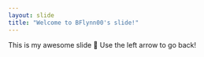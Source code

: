 ```yaml
---
layout: slide
title: "Welcome to BFlynn00's slide!"
---
```

This is my awesome slide :tada:
Use the left arrow to go back!
